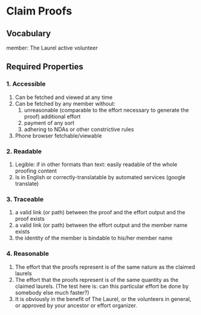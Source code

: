 # Claim Proofs
## Vocabulary
member: The Laurel active volunteer

## Required Properties
### 1. Accessible
1. Can be fetched and viewed at any time
1. Can be fetched by any member without:
    1. unreasonable (comparable to the effort necessary to generate the proof) additional effort
    1. payment of any sort
    1. adhering to NDAs or other constrictive rules
1. Phone browser fetchable/viewable
### 2. Readable
1. Legible: if in other formats than text: easily readable of the whole proofing content
1. Is in English or correctly-translatable by automated services (google translate)
### 3. Traceable
1. a valid link (or path) between the proof and the effort output and the proof exists
1. a valid link (or path) between the effort output and the member name exists
1. the identity of the member is bindable to his/her member name
### 4. Reasonable
1. The effort that the proofs represent is of the same nature as the claimed laurels
1. The effort that the proofs represent is of the same quantity as the claimed laurels. (The test here is: can this particular effort be done by somebody else much faster?)
1. It is obviously in the benefit of The Laurel, or the volunteers in general, or approved by your ancestor or effort organizer.
